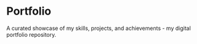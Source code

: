 # Portfolio
A curated showcase of my skills, projects, and achievements - my digital portfolio repository.
